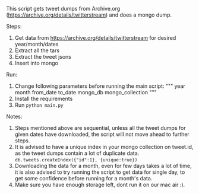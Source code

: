 This script gets tweet dumps from Archive.org (https://archive.org/details/twitterstream) and does a mongo dump.

Steps: 
1. Get data from https://archive.org/details/twitterstream for desired year/month/dates
2. Extract all the tars
3. Extract the tweet jsons
4. Insert into mongo

Run:
1. Change following parameters before running the main script:
""" year
    month
    from_date
    to_date
    mongo_db
    mongo_collection
"""
2. Install the requirements
3. Run `python main.py`

Notes:
1. Steps mentioned above are sequential, unless all the tweet dumps for given dates have downloaded, the script will not move ahead to further steps.
2. It is advised to have a unique index in your mongo collection on tweet.id, as the tweet dumps contain a lot of duplicate data.
`db.tweets.createIndex({"id":1}, {unique:true})`
3. Downloading the data for a month, even for few days takes a lot of time, it is also advised to try running the script to get data for single day, to get some confidence before running for a month's data.
4. Make sure you have enough storage left, dont run it on our mac air :).